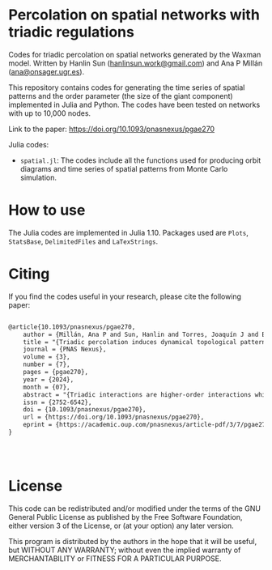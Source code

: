 # Percolation on spatial networks with triadic regulations

Codes for triadic percolation on spatial networks generated by the Waxman model. Written by Hanlin Sun (<hanlinsun.work@gmail.com>) and Ana P Millán (<ana@onsager.ugr.es>).

This repository contains codes for generating the time series of spatial patterns and the order parameter (the size of the giant component) implemented in Julia and Python. The codes have been tested on networks with up to 10,000 nodes. 

Link to the paper: https://doi.org/10.1093/pnasnexus/pgae270

 Julia codes: 

- `spatial.jl`: The codes include all the functions used for producing orbit diagrams and time series of spatial patterns from Monte Carlo simulation.


# How to use
The Julia codes are implemented in Julia 1.10. Packages used are `Plots`, `StatsBase`, `DelimitedFiles` and `LaTexStrings`.

# Citing
If you find the codes useful in your research, please cite the following paper:

```latex

@article{10.1093/pnasnexus/pgae270,
    author = {Millán, Ana P and Sun, Hanlin and Torres, Joaquín J and Bianconi, Ginestra},
    title = "{Triadic percolation induces dynamical topological patterns in higher-order networks}",
    journal = {PNAS Nexus},
    volume = {3},
    number = {7},
    pages = {pgae270},
    year = {2024},
    month = {07},
    abstract = "{Triadic interactions are higher-order interactions which occur when a set of nodes affects the interaction between two other nodes. Examples of triadic interactions are present in the brain when glia modulate the synaptic signals among neuron pairs or when interneuron axo-axonic synapses enable presynaptic inhibition and facilitation, and in ecosystems when one or more species can affect the interaction among two other species. On random graphs, triadic percolation has been recently shown to turn percolation into a fully fledged dynamical process in which the size of the giant component undergoes a route to chaos. However, in many real cases, triadic interactions are local and occur on spatially embedded networks. Here, we show that triadic interactions in spatial networks induce a very complex spatio-temporal modulation of the giant component which gives rise to triadic percolation patterns with significantly different topology. We classify the observed patterns (stripes, octopus, and small clusters) with topological data analysis and we assess their information content (entropy and complexity). Moreover, we illustrate the multistability of the dynamics of the triadic percolation patterns, and we provide a comprehensive phase diagram of the model. These results open new perspectives in percolation as they demonstrate that in presence of spatial triadic interactions, the giant component can acquire a time-varying topology. Hence, this work provides a theoretical framework that can be applied to model realistic scenarios in which the giant component is time dependent as in neuroscience.}",
    issn = {2752-6542},
    doi = {10.1093/pnasnexus/pgae270},
    url = {https://doi.org/10.1093/pnasnexus/pgae270},
    eprint = {https://academic.oup.com/pnasnexus/article-pdf/3/7/pgae270/58651760/pgae270.pdf},
}





```
# License
This code can be redistributed and/or modified under the terms of the GNU General Public License as published by the Free Software Foundation, either version 3 of the License, or (at your option) any later version.
  
This program is distributed by the authors in the hope that it will be useful, but WITHOUT ANY WARRANTY; without even the implied warranty of MERCHANTABILITY or FITNESS FOR A PARTICULAR PURPOSE.


